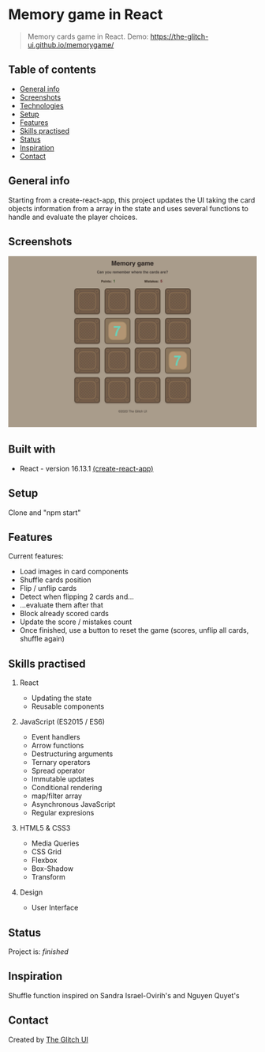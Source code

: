 # Memory game in React

> Memory cards game in React.
> Demo: https://the-glitch-ui.github.io/memorygame/

## Table of contents

- [General info](#general-info)
- [Screenshots](#screenshots)
- [Technologies](#technologies)
- [Setup](#setup)
- [Features](#features)
- [Skills practised](#skills)
- [Status](#status)
- [Inspiration](#inspiration)
- [Contact](#contact)

## General info

Starting from a create-react-app, this project updates the UI taking the card objects information from a array in the state and uses several functions to handle and evaluate the player choices.

## Screenshots

![Memory Game](https://github.com/the-glitch-ui/memorygame/blob/master/img_memory.jpg)

## Built with

- React - version 16.13.1 [(create-react-app)](https://github.com/facebook/create-react-app)

## Setup

Clone and "npm start"

## Features

Current features:

- Load images in card components
- Shuffle cards position
- Flip / unflip cards
- Detect when flipping 2 cards and...
- ...evaluate them after that
- Block already scored cards
- Update the score / mistakes count
- Once finished, use a button to reset the game (scores, unflip all cards, shuffle again)

## Skills practised

1. React

   - Updating the state
   - Reusable components

2. JavaScript (ES2015 / ES6)

   - Event handlers
   - Arrow functions
   - Destructuring arguments
   - Ternary operators
   - Spread operator
   - Immutable updates
   - Conditional rendering
   - map/filter array
   - Asynchronous JavaScript
   - Regular expresions

3. HTML5 & CSS3

   - Media Queries
   - CSS Grid
   - Flexbox
   - Box-Shadow
   - Transform

4. Design
   - User Interface

## Status

Project is: _finished_

## Inspiration

Shuffle function inspired on Sandra Israel-Ovirih's and Nguyen Quyet's

## Contact

Created by [The Glitch UI](https://github.com/the-glitch-ui)
